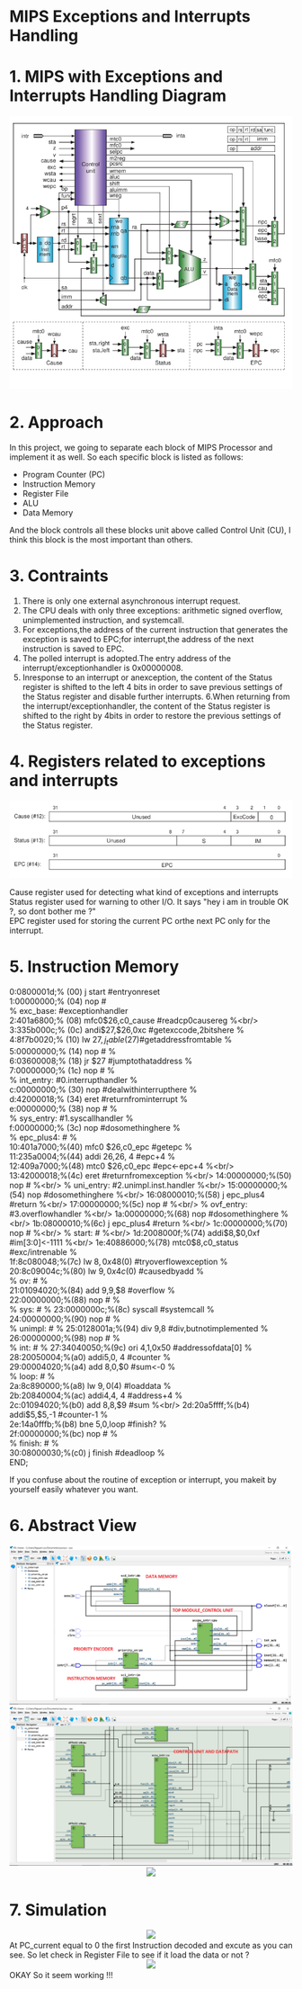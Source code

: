 # MIPS Exceptions and Interrupts Handling
# 1. MIPS with Exceptions and Interrupts Handling  Diagram

<div align="center">
<img src="/image/cpu_circuit.png">
</div>

# 2. Approach <br/>
In this project, we going to separate each block of MIPS Processor and implement it as well. So each specific block is listed as follows: <br/>
* Program Counter (PC)<br/>
* Instruction Memory <br/>
* Register File <br/>
* ALU <br/>
* Data Memory <br/>

And the block controls all these blocks unit above called Control Unit (CU), I think this block is the most important than others.

  # 3. Contraints <br/>
 1. There is only one external asynchronous interrupt request.
 2. The CPU deals with only three exceptions: arithmetic signed overflow, unimplemented instruction, and systemcall.
 3. For exceptions,the address of the current instruction that generates the exception is saved to EPC;for
 interrupt,the address of the next instruction is saved to EPC.
 4. The polled interrupt is adopted.The entry address of the interrupt/exceptionhandler is 0x00000008.
 5. Inresponse to an interrupt or anexception, the content of the Status register is shifted to the left 4 bits in order to save previous settings of the Status register and disable further interrupts.
 6.When returning from the interrupt/exceptionhandler, the content of the Status register is shifted to the right by 4bits in order to restore the previous settings of the Status register.

# 4. Registers related to exceptions and interrupts
<div align="center">
<img src="/image/registers.png">
</div>

Cause register used for detecting what kind of exceptions and interrupts<br/>
Status register used for warning to other I/O. It says "hey i am in trouble OK ?, so dont bother me ?"<br/>
EPC register used for storing the current PC orthe next PC only for the interrupt.<br/>
# 5. Instruction Memory 
 0:0800001d;% (00) j start #entryonreset <br/>
 1:00000000;% (04) nop # <br/>
 % exc_base: #exceptionhandler <br/>
 2:401a6800;% (08) mfc0$26,c0_cause #readcp0causereg %<br/>
 3:335b000c;% (0c) andi$27,$26,0xc #getexccode,2bitshere %<br/>
 4:8f7b0020;% (10) lw $27,j_table($27)#getaddressfromtable %<br/>
 5:00000000;% (14) nop # %<br/>
 6:03600008;% (18) jr $27 #jumptothataddress %<br/>
 7:00000000;% (1c) nop # %<br/>
 % int_entry: #0.interrupthandler %<br/>
 c:00000000;% (30) nop #dealwithinterrupthere %<br/>
 d:42000018;% (34) eret #returnfrominterrupt %<br/>
 e:00000000;% (38) nop # %<br/>
 % sys_entry: #1.syscallhandler %<br/>
 f:00000000;% (3c) nop #dosomethinghere %<br/>
 % epc_plus4: # %<br/>
 10:401a7000;%(40) mfc0 $26,c0_epc #getepc %<br/>
 11:235a0004;%(44) addi $26,$26, 4 #epc+4 %<br/>
 12:409a7000;%(48) mtc0 $26,c0_epc #epc<-epc+4 %<br/>
 13:42000018;%(4c) eret #returnfromexception %<br/>
 14:00000000;%(50) nop # %<br/>
 % uni_entry: #2.unimpl.inst.handler %<br/>
 15:00000000;%(54) nop #dosomethinghere %<br/>
 16:08000010;%(58) j epc_plus4 #return %<br/>
 17:00000000;%(5c) nop # %<br/>
  % ovf_entry: #3.overflowhandler %<br/>
 1a:00000000;%(68) nop #dosomethinghere %<br/>
 1b:08000010;%(6c) j epc_plus4 #return %<br/>
 1c:00000000;%(70) nop # %<br/>
 % start: # %<br/>
 1d:2008000f;%(74) addi$8,$0,0xf #im[3:0]<-1111 %<br/>
 1e:40886000;%(78) mtc0$8,c0_status #exc/intrenable %<br/>
 1f:8c080048;%(7c) lw $8,0x48($0) #tryoverflowexception %<br/>
 20:8c09004c;%(80) lw $9,0x4c($0) #causedbyadd %<br/>
 % ov: # %<br/>
 21:01094020;%(84) add $9,$9,$8 #overflow %<br/>
 22:00000000;%(88) nop # %<br/>
 % sys: # %
 23:0000000c;%(8c) syscall #systemcall %<br/>
 24:00000000;%(90) nop # %<br/>
 % unimpl: # %
 25:0128001a;%(94) div $9,$8 #div,butnotimplemented %<br/>
 26:00000000;%(98) nop # %<br/>
 % int: # %
 27:34040050;%(9c) ori $4,$1,0x50 #addressofdata[0] %<br/>
 28:20050004;%(a0) addi$5,$0, 4 #counter %<br/>
 29:00004020;%(a4) add $8,$0,$0 #sum<-0 %<br/>
 % loop: # %<br/>
 2a:8c890000;%(a8) lw $9,0($4) #loaddata %<br/>
 2b:20840004;%(ac) addi$4,$4, 4 #address+4 %<br/>
 2c:01094020;%(b0) add $8,$8,$9 #sum %<br/>
 2d:20a5ffff;%(b4) addi$5,$5,-1 #counter-1 %<br/>
 2e:14a0fffb;%(b8) bne $5,$0,loop #finish? %<br/>
 2f:00000000;%(bc) nop # %<br/>
 % finish: # %<br/>
 30:08000030;%(c0) j finish #deadloop %<br/>
 END;<br/>


If you confuse about the routine of exception or interrupt, you makeit by yourself easily whatever you want.
# 6. Abstract View
<div align="center">
<img src="/image/rtl viewer1.png">
<img src="/image/cunit.png">
<img src="/image/7.jpg">
</div>

# 7. Simulation
<div align="center">
<img src="/image/8.jpg">
</div>
At PC_current equal to 0 the first Instruction decoded and excute as you can see. So let check in Register File to see if it load the data or not ? 
<div align="center">
<img src="/image/9.jpg">
</div>
OKAY So it seem working !!!
